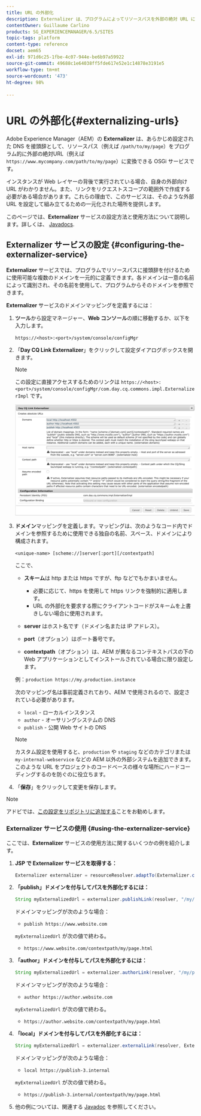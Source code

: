 ```yaml
---
title: URL の外部化
description: Externalizer は、プログラムによってリソースパスを外部の絶対 URL に変換できる OSGi サービスです
contentOwner: Guillaume Carlino
products: SG_EXPERIENCEMANAGER/6.5/SITES
topic-tags: platform
content-type: reference
docset: aem65
exl-id: 971d6c25-1fbe-4c07-944e-be6b97a59922
source-git-commit: 49688c1e64038ff5fde617e52e1c14878e3191e5
workflow-type: tm+mt
source-wordcount: '473'
ht-degree: 98%

---
```


# URL の外部化{#externalizing-urls}

Adobe Experience Manager（AEM）の **Externalizer** は、あらかじめ設定された DNS を接頭辞として、リソースパス（例えば `/path/to/my/page`）をプログラム的に外部の絶対URL（例えば `https://www.mycompany.com/path/to/my/page`）に変換できる OSGi サービスです。

インスタンスが Web レイヤーの背後で実行されている場合、自身の外部向け URL がわかりません。また、リンクをリクエストスコープの範囲外で作成する必要がある場合があります。これらの理由で、このサービスは、そのような外部 URL を設定して組み立てるための一元化された場所を提供します。

このページでは、**Externalizer** サービスの設定方法と使用方法について説明します。詳しくは、 [Javadocs](https://developer.adobe.com/experience-manager/reference-materials/6-5/javadoc/com/day/cq/commons/Externalizer.html).

## Externalizer サービスの設定 {#configuring-the-externalizer-service}

**Externalizer** サービスでは、プログラムでリソースパスに接頭辞を付けるために使用可能な複数のドメインを一元的に定義できます。各ドメインは一意の名前によって識別され、その名前を使用して、プログラムからそのドメインを参照できます。

**Externalizer** サービスのドメインマッピングを定義するには：

1. **ツール**&#x200B;から設定マネージャー、**Web コンソール**&#x200B;の順に移動するか、以下を入力します。

   `https://<host>:<port>/system/console/configMgr`

1. 「**Day CQ Link Externalizer**」をクリックして設定ダイアログボックスを開きます。

   >[!NOTE]
   >
   >この設定に直接アクセスするためのリンクは `https://<host>:<port>/system/console/configMgr/com.day.cq.commons.impl.ExternalizerImpl` です。

   ![aem-externalizer-01](assets/aem-externalizer-01.png)

1. **ドメイン**&#x200B;マッピングを定義します。マッピングは、次のようなコード内でドメインを参照するために使用できる独自の名前、スペース、ドメインにより構成されます。

   `<unique-name> [scheme://]server[:port][/contextpath]`

   ここで、

   * **スキーム**&#x200B;は http または https ですが、ftp などでもかまいません。

      * 必要に応じて、https を使用して https リンクを強制的に適用します。
      * URL の外部化を要求する際にクライアントコードがスキームを上書きしない場合に使用されます。

   * **server** はホスト名です（ドメイン名または IP アドレス）。
   * **port**（オプション）はポート番号です。
   * **contextpath**（オプション）は、AEM が異なるコンテキストパスの下の Web アプリケーションとしてインストールされている場合に限り設定します。

   例：`production https://my.production.instance`

   次のマッピング名は事前定義されており、AEM で使用されるので、設定されている必要があります。

   * `local` - ローカルインスタンス
   * `author` - オーサリングシステムの DNS
   * `publish` - 公開 Web サイトの DNS

   >[!NOTE]
   >
   >カスタム設定を使用すると、`production` や `staging` などのカテゴリまたは `my-internal-webservice` などの AEM 以外の外部システムを追加できます。このような URL をプロジェクトのコードベースの様々な場所にハードコーディングするのを防ぐのに役立ちます。

1. 「**保存**」をクリックして変更を保存します。

>[!NOTE]
>
>アドビでは、[この設定をリポジトリに追加する](/help/sites-deploying/configuring.md#addinganewconfigurationtotherepository)ことをお勧めします。

### Externalizer サービスの使用 {#using-the-externalizer-service}

ここでは、**Externalizer** サービスの使用方法に関するいくつかの例を紹介します。

1. **JSP で Externalizer サービスを取得する：**

   ```java
   Externalizer externalizer = resourceResolver.adaptTo(Externalizer.class);
   ```

1. **「publish」ドメインを付与してパスを外部化するには：**

   ```java
   String myExternalizedUrl = externalizer.publishLink(resolver, "/my/page") + ".html";
   ```

   ドメインマッピングが次のような場合：

   * `publish https://www.website.com`

   `myExternalizedUrl` が次の値で終わる。

   * `https://www.website.com/contextpath/my/page.html`

1. **「author」ドメインを付与してパスを外部化するには：**

   ```java
   String myExternalizedUrl = externalizer.authorLink(resolver, "/my/page") + ".html";
   ```

   ドメインマッピングが次のような場合：

   * `author https://author.website.com`

   `myExternalizedUrl` が次の値で終わる。

   * `https://author.website.com/contextpath/my/page.html`

1. **「local」ドメインを付与してパスを外部化するには：**

   ```java
   String myExternalizedUrl = externalizer.externalLink(resolver, Externalizer.LOCAL, "/my/page") + ".html";
   ```

   ドメインマッピングが次のような場合：

   * `local https://publish-3.internal`

   `myExternalizedUrl` が次の値で終わる。

   * `https://publish-3.internal/contextpath/my/page.html`

1. 他の例については、関連する [Javadoc](https://developer.adobe.com/experience-manager/reference-materials/6-5/javadoc/com/day/cq/commons/Externalizer.html) を参照してください。
